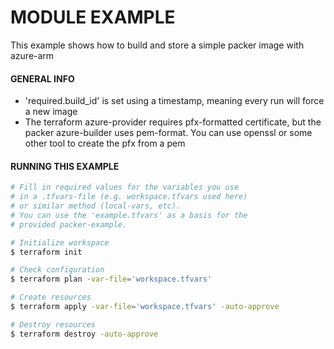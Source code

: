 # MODULE EXAMPLE

This example shows how to build and store a simple packer image with azure-arm

#### GENERAL INFO

* 'required.build_id' is set using a timestamp, meaning every run will force a new image
* The terraform azure-provider requires pfx-formatted certificate, but the packer azure-builder
uses pem-format. You can use openssl or some other tool to create the pfx from a pem

#### RUNNING THIS EXAMPLE

```bash
# Fill in required values for the variables you use
# in a .tfvars-file (e.g. workspace.tfvars used here)
# or similar method (local-vars, etc).
# You can use the 'example.tfvars' as a basis for the
# provided packer-example.

# Initialize workspace
$ terraform init

# Check configuration
$ terraform plan -var-file='workspace.tfvars'

# Create resources
$ terraform apply -var-file='workspace.tfvars' -auto-approve

# Destroy resources
$ terraform destroy -auto-approve
```
